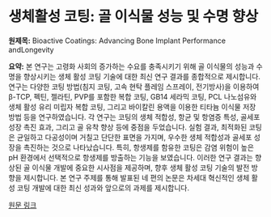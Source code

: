 # 생체활성 코팅: 골 이식물 성능 및 수명 향상

**원제목:** Bioactive Coatings: Advancing Bone Implant Performance andLongevity

**요약:** 본 연구는 고령화 사회의 증가하는 수요를 충족시키기 위해 골 이식물의 성능과 수명을 향상시키는 생체 활성 코팅 기술에 대한 최신 연구 결과를 종합적으로 제시합니다.  연구는 다양한 코팅 방법(침지 코팅, 고속 현탁 플레임 스프레이, 전기방사)을 이용하여 β-TCP, 펙틴, 젤라틴, PVP를 포함한 복합 코팅, GB14 세라믹 코팅, PCL 나노섬유와 생체 활성 유리 미립자 복합 코팅, 그리고 바이칼린 용액을 이용한 티타늄 이식물 저장 방법 등을 연구하였습니다. 각 연구는 코팅의 생체 적합성, 항균 및 항염증 특성, 골세포 성장 촉진 효과, 그리고 골 유착 향상 등에 중점을 두었습니다.  실험 결과,  최적화된 코팅은 균일하고 다공성이며 거칠고 단단한 표면을 가지며, 우수한 생체 적합성과 골세포 성장을 촉진하는 것으로 나타났습니다. 특히,  항생제를 함유한 코팅은 감염 위험이 높은 pH 환경에서 선택적으로 항생제를 방출하는 기능을 보였습니다.  이러한 연구 결과는 향상된 골 이식물 개발에 중요한 시사점을 제공하며,  향후 생체 활성 코팅 기술의 발전 방향을 제시합니다.  본 연구 주제를 통해 발표된 네 편의 논문은 차세대 혁신적인 생체 활성 코팅 개발에 대한 최신 성과와 앞으로의 과제를 제시합니다.

[원문 링크](https://www.frontiersin.org/journals/materials/articles/10.3389/fmats.2025.1656768/abstract)
